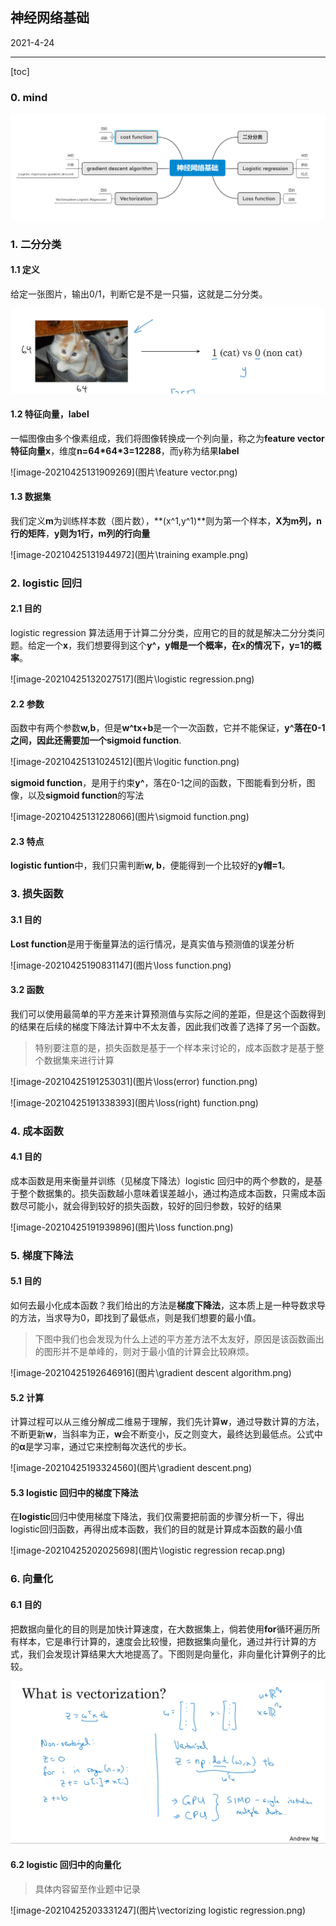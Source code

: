 ## 神经网络基础

2021-4-24

---

[toc]

### 0. mind

![image-20210425184107650](图片\mind.png)

### 1. 二分分类

#### 1.1 定义

给定一张图片，输出0/1，判断它是不是一只猫，这就是二分分类。

![image-20210425131836033](图片\二分分类.png)

#### 1.2 特征向量，label

一幅图像由多个像素组成，我们将图像转换成一个列向量，称之为**feature vector 特征向量x**，维度**n=64\*64\*3=12288**，而y称为结果**label**

![image-20210425131909269](图片\feature vector.png)

#### 1.3 数据集

我们定义**m**为训练样本数（图片数），**(x^1,y^1)**则为第一个样本，**X为m列，n行的矩阵**，**y则为1行，m列的行向量**

![image-20210425131944972](图片\training example.png)



### 2. logistic 回归

#### 2.1 目的

logistic regression 算法适用于计算二分分类，应用它的目的就是解决二分分类问题。给定一个**x**，我们想要得到这个**y^，y帽是一个概率，在x的情况下，y=1的概率**。

![image-20210425132027517](图片\logistic regression.png)



#### 2.2 参数

函数中有两个参数**w,b**，但是**w^tx+b**是一个一次函数，它并不能保证，**y^**落在0-1之间，因此还需要加一个**sigmoid function**.

![image-20210425131024512](图片\logitic function.png)

**sigmoid function**，是用于约束**y^**，落在0-1之间的函数，下图能看到分析，图像，以及**sigmoid function**的写法

![image-20210425131228066](图片\sigmoid function.png)

#### 2.3 特点

**logistic funtion**中，我们只需判断**w, b**，便能得到一个比较好的**y帽=1**。



### 3. 损失函数

#### 3.1 目的

**Lost function**是用于衡量算法的运行情况，是真实值与预测值的误差分析

![image-20210425190831147](图片\loss function.png)



#### 3.2 函数

我们可以使用最简单的平方差来计算预测值与实际之间的差距，但是这个函数得到的结果在后续的梯度下降法计算中不太友善，因此我们改善了选择了另一个函数。

> 特别要注意的是，损失函数是基于一个样本来讨论的，成本函数才是基于整个数据集来进行计算

![image-20210425191253031](图片\loss(error) function.png)

![image-20210425191338393](图片\loss(right) function.png)





### 4. 成本函数

#### 4.1 目的

成本函数是用来衡量并训练（见梯度下降法）logistic 回归中的两个参数的，是基于整个数据集的。损失函数越小意味着误差越小，通过构造成本函数，只需成本函数尽可能小，就会得到较好的损失函数，较好的回归参数，较好的结果

![image-20210425191939896](图片\loss function.png)



### 5. 梯度下降法

#### 5.1 目的

如何去最小化成本函数？我们给出的方法是**梯度下降法**，这本质上是一种导数求导的方法，当求导为0，即找到了最低点，则是我们想要的最小值。

> 下图中我们也会发现为什么上述的平方差方法不太友好，原因是该函数画出的图形并不是单峰的，则对于最小值的计算会比较麻烦。

![image-20210425192646916](图片\gradient descent algorithm.png)



#### 5.2 计算

计算过程可以从三维分解成二维易于理解，我们先计算**w**，通过导数计算的方法，不断更新**w**，当斜率为正，**w**会不断变小，反之则变大，最终达到最低点。公式中的**α**是学习率，通过它来控制每次迭代的步长。

![image-20210425193324560](图片\gradient descent.png)



#### 5.3 logistic 回归中的梯度下降法

在**logistic**回归中使用梯度下降法，我们仅需要把前面的步骤分析一下，得出logistic回归函数，再得出成本函数，我们的目的就是计算成本函数的最小值

![image-20210425202025698](图片\logistic regression recap.png)

### 6. 向量化

#### 6.1 目的

把数据向量化的目的则是加快计算速度，在大数据集上，倘若使用**for**循环遍历所有样本，它是串行计算的，速度会比较慢，把数据集向量化，通过并行计算的方式，我们会发现计算结果大大地提高了。下图则是向量化，非向量化计算例子的比较。

![image-20210425202832485](图片\vectorization.png)



#### 6.2 logistic 回归中的向量化

> 具体内容留至作业题中记录

![image-20210425203331247](图片\vectorizing logistic regression.png)